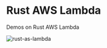 # Rust AWS Lambda

Demos on Rust AWS Lambda


![rust-as-lambda](https://github.com/nogibjj/aws-lambda-rust/assets/58792/06fa010b-f38c-4896-9600-8ae8d06245ac)
